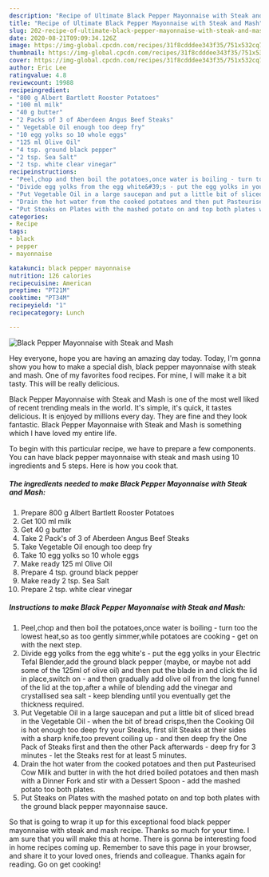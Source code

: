 ```yaml
---
description: "Recipe of Ultimate Black Pepper Mayonnaise with Steak and Mash"
title: "Recipe of Ultimate Black Pepper Mayonnaise with Steak and Mash"
slug: 202-recipe-of-ultimate-black-pepper-mayonnaise-with-steak-and-mash
date: 2020-08-21T09:09:34.126Z
image: https://img-global.cpcdn.com/recipes/31f8cdddee343f35/751x532cq70/black-pepper-mayonnaise-with-steak-and-mash-recipe-main-photo.jpg
thumbnail: https://img-global.cpcdn.com/recipes/31f8cdddee343f35/751x532cq70/black-pepper-mayonnaise-with-steak-and-mash-recipe-main-photo.jpg
cover: https://img-global.cpcdn.com/recipes/31f8cdddee343f35/751x532cq70/black-pepper-mayonnaise-with-steak-and-mash-recipe-main-photo.jpg
author: Eric Lee
ratingvalue: 4.8
reviewcount: 19988
recipeingredient:
- "800 g Albert Bartlett Rooster Potatoes"
- "100 ml milk"
- "40 g butter"
- "2 Packs of 3 of Aberdeen Angus Beef Steaks"
- " Vegetable Oil enough too deep fry"
- "10 egg yolks so 10 whole eggs"
- "125 ml Olive Oil"
- "4 tsp. ground black pepper"
- "2 tsp. Sea Salt"
- "2 tsp. white clear vinegar"
recipeinstructions:
- "Peel,chop and then boil the potatoes,once water is boiling - turn too the lowest heat,so as too gently simmer,while potatoes are cooking - get on with the next step."
- "Divide egg yolks from the egg white&#39;s - put the egg yolks in your Electric Tefal Blender,add the ground black pepper (maybe, or maybe not add some of the 125ml of olive oil) and then put the blade in and click the lid in place,switch on - and then gradually add olive oil from the long funnel of the lid at the top,after a while of blending add the vinegar and crystallised sea salt - keep blending until you eventually get the thickness required."
- "Put Vegetable Oil in a large saucepan and put a little bit of sliced bread in the Vegetable Oil - when the bit of bread crisps,then the Cooking Oil is hot enough too deep fry your Steaks, first slit Steaks at their sides with a sharp knife,too prevent coiling up - and then deep fry the One Pack of Steaks first and then the other Pack afterwards - deep fry for 3 minutes - let the Steaks rest for at least 5 minutes."
- "Drain the hot water from the cooked potatoes and then put Pasteurised Cow Milk and butter in with the hot dried boiled potatoes and then mash with a Dinner Fork and stir with a Dessert Spoon - add the mashed potato too both plates."
- "Put Steaks on Plates with the mashed potato on and top both plates with the ground black pepper mayonnaise sauce."
categories:
- Recipe
tags:
- black
- pepper
- mayonnaise

katakunci: black pepper mayonnaise 
nutrition: 126 calories
recipecuisine: American
preptime: "PT21M"
cooktime: "PT34M"
recipeyield: "1"
recipecategory: Lunch

---
```



![Black Pepper Mayonnaise with Steak and Mash](https://img-global.cpcdn.com/recipes/31f8cdddee343f35/751x532cq70/black-pepper-mayonnaise-with-steak-and-mash-recipe-main-photo.jpg)

Hey everyone, hope you are having an amazing day today. Today, I'm gonna show you how to make a special dish, black pepper mayonnaise with steak and mash. One of my favorites food recipes. For mine, I will make it a bit tasty. This will be really delicious.

Black Pepper Mayonnaise with Steak and Mash is one of the most well liked of recent trending meals in the world. It's simple, it's quick, it tastes delicious. It is enjoyed by millions every day. They are fine and they look fantastic. Black Pepper Mayonnaise with Steak and Mash is something which I have loved my entire life.




To begin with this particular recipe, we have to prepare a few components. You can have black pepper mayonnaise with steak and mash using 10 ingredients and 5 steps. Here is how you cook that.

<!--inarticleads1-->

##### The ingredients needed to make Black Pepper Mayonnaise with Steak and Mash:

1. Prepare 800 g Albert Bartlett Rooster Potatoes
1. Get 100 ml milk
1. Get 40 g butter
1. Take 2 Pack&#39;s of 3 of Aberdeen Angus Beef Steaks
1. Take  Vegetable Oil enough too deep fry
1. Take 10 egg yolks so 10 whole eggs
1. Make ready 125 ml Olive Oil
1. Prepare 4 tsp. ground black pepper
1. Make ready 2 tsp. Sea Salt
1. Prepare 2 tsp. white clear vinegar




<!--inarticleads2-->

##### Instructions to make Black Pepper Mayonnaise with Steak and Mash:

1. Peel,chop and then boil the potatoes,once water is boiling - turn too the lowest heat,so as too gently simmer,while potatoes are cooking - get on with the next step.
1. Divide egg yolks from the egg white&#39;s - put the egg yolks in your Electric Tefal Blender,add the ground black pepper (maybe, or maybe not add some of the 125ml of olive oil) and then put the blade in and click the lid in place,switch on - and then gradually add olive oil from the long funnel of the lid at the top,after a while of blending add the vinegar and crystallised sea salt - keep blending until you eventually get the thickness required.
1. Put Vegetable Oil in a large saucepan and put a little bit of sliced bread in the Vegetable Oil - when the bit of bread crisps,then the Cooking Oil is hot enough too deep fry your Steaks, first slit Steaks at their sides with a sharp knife,too prevent coiling up - and then deep fry the One Pack of Steaks first and then the other Pack afterwards - deep fry for 3 minutes - let the Steaks rest for at least 5 minutes.
1. Drain the hot water from the cooked potatoes and then put Pasteurised Cow Milk and butter in with the hot dried boiled potatoes and then mash with a Dinner Fork and stir with a Dessert Spoon - add the mashed potato too both plates.
1. Put Steaks on Plates with the mashed potato on and top both plates with the ground black pepper mayonnaise sauce.




So that is going to wrap it up for this exceptional food black pepper mayonnaise with steak and mash recipe. Thanks so much for your time. I am sure that you will make this at home. There is gonna be interesting food in home recipes coming up. Remember to save this page in your browser, and share it to your loved ones, friends and colleague. Thanks again for reading. Go on get cooking!
